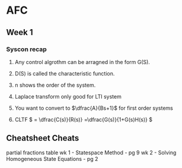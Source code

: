 # AFC

## Week 1

### Syscon recap

1. Any control algrothm can be arragned in the form G(S).
2. D(S) is called the characteristic function.
3. n shows the order of the system.
4. Laplace transform only good for LTI system
5. You want to convert to $\dfrac{A}{Bs+1}$ for first order systems

6. CLTF $ = \dfrac{C(s)}{R(s)} =\dfrac{G(s)}{1+G(s)H(s)} $

## Cheatsheet Cheats

partial fractions table
wk 1 - Statespace Method - pg 9
wk 2 - Solving Homogeneous State Equations - pg 2
